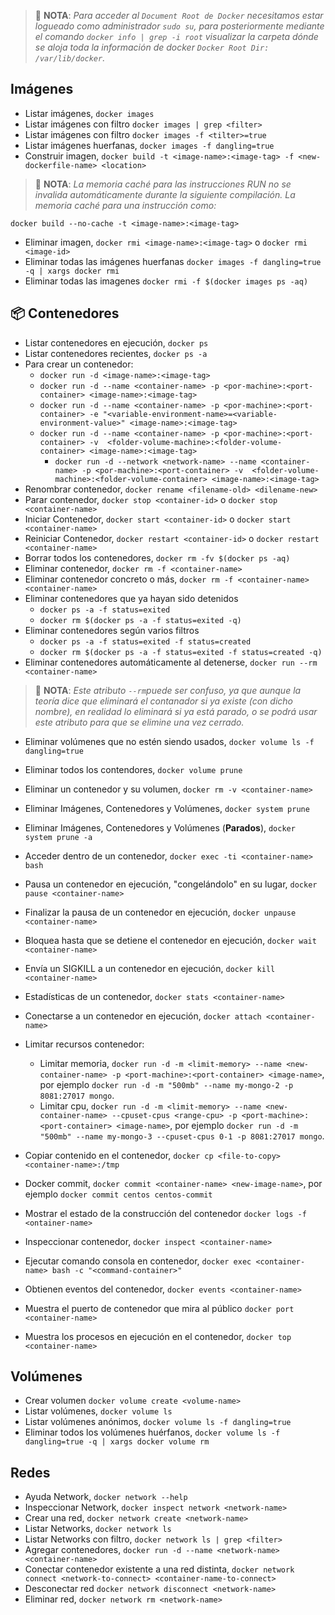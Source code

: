 > 📝 **NOTA**: _Para acceder al `Document Root de Docker` necesitamos estar logueado como administrador `sudo su`, para posteriormente mediante el comando `docker info | grep -i root` visualizar la carpeta dónde se aloja toda la información de docker `Docker Root Dir: /var/lib/docker`._

## Imágenes

* Listar imágenes, `docker images`
* Listar imágenes con filtro `docker images | grep <filter>`
* Listar imágenes con filtro `docker images -f <tilter>=true`
* Listar imágenes huerfanas, `docker images -f dangling=true`
* Construir imagen, `docker build -t <image-name>:<image-tag> -f <new-dockerfile-name> <location>`

> 📝 **NOTA**: _La memoria caché para las instrucciones RUN no se invalida automáticamente durante la siguiente compilación. La memoria caché para una instrucción como:_

`docker build --no-cache -t <image-name>:<image-tag>`

* Eliminar imagen, `docker rmi <image-name>:<image-tag>` o `docker rmi <image-id>`
* Eliminar todas las imágenes huerfanas `docker images -f dangling=true -q | xargs docker rmi`
* Eliminar todas las imagenes `docker rmi -f $(docker images ps -aq)`

## 📦 Contenedores

* Listar contenedores en ejecución, `docker ps`
* Listar contenedores recientes, `docker ps -a`
* Para crear un contenedor:
  * `docker run -d <image-name>:<image-tag>`
  * `docker run -d --name <container-name> -p <por-machine>:<port-container> <image-name>:<image-tag>`
  * `docker run -d --name <container-name> -p <por-machine>:<port-container> -e "<variable-environment-name>=<variable-environment-value>" <image-name>:<image-tag>`
  * `docker run -d --name <container-name> -p <por-machine>:<port-container> -v  <folder-volume-machine>:<folder-volume-container> <image-name>:<image-tag>`
    * `docker run -d --network <network-name> --name <container-name> -p <por-machine>:<port-container> -v  <folder-volume-machine>:<folder-volume-container> <image-name>:<image-tag>`
* Renombrar contenedor, `docker rename <filename-old> <dilename-new>`
* Parar contenedor, `docker stop <container-id>` o `docker stop <container-name>`
* Iniciar Contenedor, `docker start <container-id>` o `docker start <container-name>`
* Reiniciar Contenedor, `docker restart <container-id>` o `docker restart <container-name>`
* Borrar todos los contenedores, `docker rm -fv $(docker ps -aq)`
* Eliminar contenedor, `docker rm -f <container-name>`
* Eliminar contenedor concreto o más, `docker rm -f <container-name> <container-name>`
* Eliminar contenedores que ya hayan sido detenidos
    * `docker ps -a -f status=exited`
    * `docker rm $(docker ps -a -f status=exited -q)`
* Eliminar contenedores según varios filtros
    * `docker ps -a -f status=exited -f status=created`
    * `docker rm $(docker ps -a -f status=exited -f status=created -q)`
* Eliminar contenedores automáticamente al detenerse, `docker run --rm <container-name>`

> 📝 **NOTA**: _Este atributo `--rm`puede ser confuso, ya que aunque la teoría dice que eliminará el contanador si ya existe (con dicho nombre), en realidad lo eliminará si ya está parado, o se podrá usar este atributo para que se elimine una vez cerrado._

* Eliminar volúmenes que no estén siendo usados, `docker volume ls -f dangling=true`
* Eliminar todos los contendores, `docker volume prune`
* Eliminar un contenedor y su volumen, `docker rm -v <container-name>`
* Eliminar Imágenes, Contenedores y Volúmenes, `docker system prune`
* Eliminar Imágenes, Contenedores y Volúmenes (**Parados**), `docker system prune -a`

* Acceder dentro de un contenedor, `docker exec -ti <container-name> bash`
* Pausa un contenedor en ejecución, "congelándolo" en su lugar, `docker pause <container-name>`
* Finalizar la pausa de un contenedor en ejecución, `docker unpause <container-name>`
* Bloquea hasta que se detiene el contenedor en ejecución, `docker wait <container-name>`
* Envía un SIGKILL a un contenedor en ejecución, `docker kill <container-name>`
* Estadísticas de un contenedor, `docker stats <container-name>`
* Conectarse a un contenedor en ejecución, `docker attach <container-name>`
* Limitar recursos contenedor:
  * Limitar memoria, `docker run -d -m <limit-memory> --name <new-container-name> -p <port-machine>:<port-container> <image-name>`, por ejemplo `docker run -d -m "500mb" --name my-mongo-2 -p 8081:27017 mongo`.
  * Limitar cpu, `docker run -d -m <limit-memory> --name <new-container-name> --cpuset-cpus <range-cpu> -p <port-machine>:<port-container> <image-name>`, por ejemplo `docker run -d -m "500mb" --name my-mongo-3 --cpuset-cpus 0-1 -p 8081:27017 mongo`.
* Copiar contenido en el contenedor, `docker cp <file-to-copy> <container-name>:/tmp`
* Docker commit, `docker commit <container-name> <new-image-name>`, por ejemplo `docker commit centos centos-commit`
* Mostrar el estado de la construcción del contenedor `docker logs -f <ontainer-name>`
* Inspeccionar contenedor, `docker inspect <container-name>`
* Ejecutar comando consola en contenedor, `docker exec <container-name> bash -c "<command-container>"`
* Obtienen eventos del contenedor, `docker events <container-name>`
* Muestra el puerto de contenedor que mira al público `docker port <container-name>`
* Muestra los procesos en ejecución en el contenedor, `docker top <container-name>`

## Volúmenes

* Crear volumen `docker volume create <volume-name>`
* Listar volúmenes, `docker volume ls`
* Listar volúmenes anónimos, `docker volume ls -f dangling=true`
* Eliminar todos los volúmenes huérfanos, `docker volume ls -f dangling=true -q | xargs docker volume rm`

## Redes

* Ayuda Network, `docker network --help`
* Inspeccionar Network, `docker inspect network <network-name>`
* Crear una red, `docker network create <network-name>`
* Listar Networks, `docker network ls`
* Listar Networks con filtro, `docker network ls | grep <filter>`
* Agregar contenedores, `docker run -d --name <network-name> <container-name>`
* Conectar contenedor existente a una red distinta, `docker network connect <network-to-connect> <container-name-to-connect>`
* Desconectar red `docker network disconnect <network-name>`
* Eliminar red, `docker network rm <network-name>`